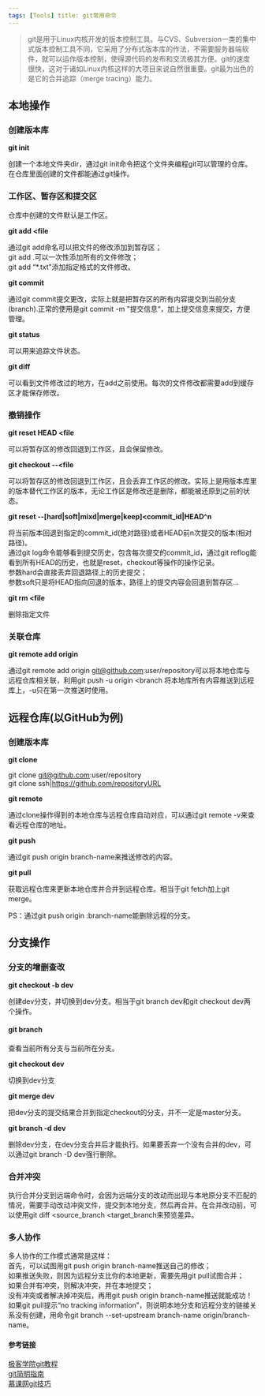 ```yaml
---
tags: [Tools] title: git常用命令 
---
```

>git是用于Linux内核开发的版本控制工具。与CVS、Subversion一类的集中式版本控制工具不同，它采用了分布式版本库的作法，不需要服务器端软件，就可以运作版本控制，使得源代码的发布和交流极其方便。git的速度很快，这对于诸如Linux内核这样的大项目来说自然很重要。git最为出色的是它的合并追踪（merge tracing）能力。  

## 本地操作

### 创建版本库

**git init**  

创建一个本地文件夹dir，通过git init命令把这个文件夹编程git可以管理的仓库。在仓库里面创建的文件都能通过git操作。  

<!--more-->
### 工作区、暂存区和提交区  

仓库中创建的文件默认是工作区。   
 
**git add <file**   

通过git add命名可以把文件的修改添加到暂存区；  
git add .可以一次性添加所有的文件修改；  
git add “*.txt"添加指定格式的文件修改。
  
**git commit** 

通过git commit提交更改，实际上就是把暂存区的所有内容提交到当前分支(branch).正常的使用是git commit -m ”提交信息“，加上提交信息来提交，方便管理。
  
**git status**  

可以用来追踪文件状态。  

**git diff** 

可以看到文件修改过的地方，在add之前使用。每次的文件修改都需要add到缓存区才能保存修改。 
 
### 撤销操作

**git reset HEAD <file**

可以将暂存区的修改回退到工作区，且会保留修改。
  
**git checkout --<file**   

可以将暂存区的修改回退到工作区，且会丢弃工作区的修改。实际上是用版本库里的版本替代工作区的版本，无论工作区是修改还是删除，都能被还原到之前的状态。  

**git reset --[hard|soft|mixd|merge|keep]<commit_id|HEAD^n**  

将当前版本回退到指定的commit_id(绝对路径)或者HEAD前n次提交的版本(相对路径)。  
通过git log命令能够看到提交历史，包含每次提交的commit_id，通过git reflog能看到所有HEAD的历史，也就是reset，checkout等操作的操作记录。  
参数hard会直接丢弃回退路径上的历史提交；  
参数soft只是将HEAD指向回退的版本，路径上的提交内容会回退到暂存区...  

**git rm <file**  

删除指定文件   

### 关联仓库

**git remote add origin** 

通过git remote add origin git@github.com:user/repository可以将本地仓库与远程仓库相关联，利用git push -u origin <branch 将本地库所有内容推送到远程库上，-u只在第一次推送时使用。

<!--more-->

## 远程仓库(以GitHub为例) 

### 创建版本库

**git clone** 

git clone git@github.com:user/repository  
git clone ssh|https://github.com/repositoryURL 
 
**git remote** 

通过clone操作得到的本地仓库与远程仓库自动对应，可以通过git remote -v来查看远程仓库的地址。  

**git push**

通过git push origin branch-name来推送修改的内容。 
 
**git pull**

获取远程仓库来更新本地仓库并合并到远程仓库。相当于git fetch加上git merge。  

PS：通过git push origin :branch-name能删除远程的分支。

## 分支操作  

### 分支的增删查改

**git checkout -b dev**  

创建dev分支，并切换到dev分支。相当于git branch dev和git checkout dev两个操作。  

#### git branch 

查看当前所有分支与当前所在分支。  

**git checkout dev**  

切换到dev分支

**git merge dev** 

把dev分支的提交结果合并到指定checkout的分支，并不一定是master分支。  

**git branch -d dev**  

删除dev分支，在dev分支合并后才能执行。如果要丢弃一个没有合并的dev，可以通过git branch -D dev强行删除。  

### 合并冲突  

执行合并分支到远端命令时，会因为远端分支的改动而出现与本地原分支不匹配的情况，需要手动改动冲突文件，提交到本地分支，然后再合并。在合并改动前，可以使用git diff <source_branch <target_branch来预览差异。

### 多人协作

多人协作的工作模式通常是这样：  
首先，可以试图用git push origin branch-name推送自己的修改；  
如果推送失败，则因为远程分支比你的本地更新，需要先用git pull试图合并；  
如果合并有冲突，则解决冲突，并在本地提交；  
没有冲突或者解决掉冲突后，再用git push origin branch-name推送就能成功！  
如果git pull提示“no tracking information”，则说明本地分支和远程分支的链接关系没有创建，用命令git branch --set-upstream branch-name origin/branch-name。

#### 参考链接

[极客学院git教程](http://wiki.jikexueyuan.com/project/git-tutorial/collaboration.html)  
[git简明指南](http://rogerdudler.github.io/git-guide/index.zh.html)   
[慕课网git技巧](http://www.imooc.com/article/1426)




  



